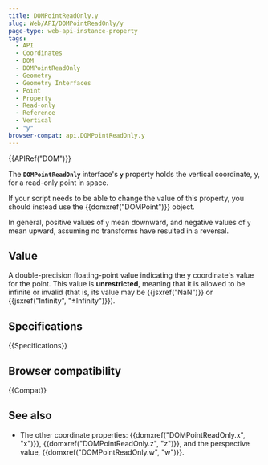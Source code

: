 ```yaml
---
title: DOMPointReadOnly.y
slug: Web/API/DOMPointReadOnly/y
page-type: web-api-instance-property
tags:
  - API
  - Coordinates
  - DOM
  - DOMPointReadOnly
  - Geometry
  - Geometry Interfaces
  - Point
  - Property
  - Read-only
  - Reference
  - Vertical
  - "y"
browser-compat: api.DOMPointReadOnly.y
---
```


{{APIRef("DOM")}}

The **`DOMPointReadOnly`** interface's
**`y`** property holds the vertical coordinate, y, for a
read-only point in space.

If your script needs to be able to change the value
of this property, you should instead use the {{domxref("DOMPoint")}} object.

In general, positive values of `y` mean downward, and negative values of
`y` mean upward, assuming no transforms have resulted in a reversal.

## Value

A double-precision floating-point value indicating the y coordinate's value for the
point. This value is **unrestricted**, meaning that it is allowed to be
infinite or invalid (that is, its value may be {{jsxref("NaN")}} or {{jsxref("Infinity",
  "±Infinity")}}).

## Specifications

{{Specifications}}

## Browser compatibility

{{Compat}}

## See also

- The other coordinate properties: {{domxref("DOMPointReadOnly.x", "x")}},
  {{domxref("DOMPointReadOnly.z", "z")}}, and the perspective value,
  {{domxref("DOMPointReadOnly.w", "w")}}.
